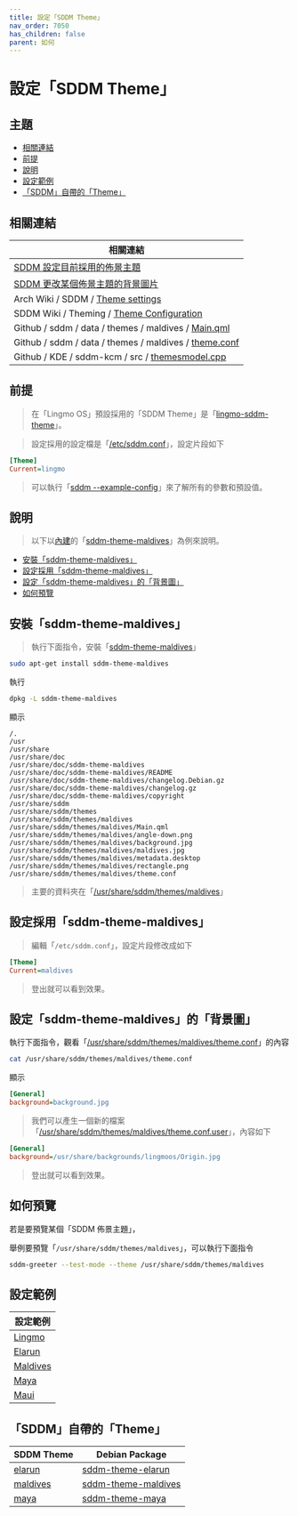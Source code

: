 ```yaml
---
title: 設定「SDDM Theme」
nav_order: 7050
has_children: false
parent: 如何
---
```



# 設定「SDDM Theme」




## 主題

* [相關連結](#相關連結)
* [前提](#前提)
* [說明](#說明)
* [設定範例](#設定範例)
* [「SDDM」自帶的「Theme」](#sddm自帶的theme)




## 相關連結

| 相關連結 |
| ------- |
| [SDDM 設定目前採用的佈景主題](https://samwhelp.github.io/note-about-sddm/read/howto/config-current-theme.html) |
| [SDDM 更改某個佈景主題的背景圖片](https://samwhelp.github.io/note-about-sddm/read/howto/custom-theme-background.html) |
| Arch Wiki / SDDM / [Theme settings](https://wiki.archlinux.org/title/SDDM#Theme_settings) |
| SDDM Wiki / Theming / [Theme Configuration](https://github.com/sddm/sddm/wiki/Theming#theme-configuration) |
| Github / sddm / data / themes / maldives / [Main.qml](https://github.com/sddm/sddm/blob/develop/data/themes/maldives/Main.qml#L58-L68) |
| Github / sddm / data / themes / maldives / [theme.conf](https://github.com/sddm/sddm/blob/develop/data/themes/maldives/theme.conf#L1-L2) |
| Github / KDE / sddm-kcm / src / [themesmodel.cpp](https://github.com/KDE/sddm-kcm/blob/master/src/themesmodel.cpp#L183-L195) |




## 前提

> 在「Lingmo OS」預設採用的「SDDM Theme」是「[lingmo-sddm-theme](https://github.com/LingmoOS/lingmo-sddm-theme)」。

> 設定採用的設定檔是「[/etc/sddm.conf](https://github.com/LingmoOS/lingmo-sddm-theme/blob/main/sddm.conf)」，設定片段如下

``` ini
[Theme]
Current=lingmo
```

> 可以執行「[sddm --example-config](https://samwhelp.github.io/note-about-sddm/read/command/sddm.html#example-config)」來了解所有的參數和預設值。




## 說明

> 以下以[內建](https://github.com/sddm/sddm/tree/develop/data/themes)的「[sddm-theme-maldives](https://packages.debian.org/stable/sddm-theme-maldives)」為例來說明。


* [安裝「sddm-theme-maldives」](#安裝sddm-theme-maldives)
* [設定採用「sddm-theme-maldives」](#設定採用sddm-theme-maldives)
* [設定「sddm-theme-maldives」的「背景圖」](#設定sddm-theme-maldives的背景圖)
* [如何預覽](#如何預覽)




## 安裝「sddm-theme-maldives」

> 執行下面指令，安裝「[sddm-theme-maldives](https://packages.debian.org/stable/sddm-theme-maldives)」

``` sh
sudo apt-get install sddm-theme-maldives
```

執行

``` sh
dpkg -L sddm-theme-maldives
```

顯示

```
/.
/usr
/usr/share
/usr/share/doc
/usr/share/doc/sddm-theme-maldives
/usr/share/doc/sddm-theme-maldives/README
/usr/share/doc/sddm-theme-maldives/changelog.Debian.gz
/usr/share/doc/sddm-theme-maldives/changelog.gz
/usr/share/doc/sddm-theme-maldives/copyright
/usr/share/sddm
/usr/share/sddm/themes
/usr/share/sddm/themes/maldives
/usr/share/sddm/themes/maldives/Main.qml
/usr/share/sddm/themes/maldives/angle-down.png
/usr/share/sddm/themes/maldives/background.jpg
/usr/share/sddm/themes/maldives/maldives.jpg
/usr/share/sddm/themes/maldives/metadata.desktop
/usr/share/sddm/themes/maldives/rectangle.png
/usr/share/sddm/themes/maldives/theme.conf
```

> 主要的資料夾在「[/usr/share/sddm/themes/maldives](https://github.com/sddm/sddm/tree/develop/data/themes/maldives)」




## 設定採用「sddm-theme-maldives」

> 編輯「`/etc/sddm.conf`」，設定片段修改成如下

``` ini
[Theme]
Current=maldives
```

> 登出就可以看到效果。




## 設定「sddm-theme-maldives」的「背景圖」

執行下面指令，觀看「[/usr/share/sddm/themes/maldives/theme.conf](https://github.com/sddm/sddm/blob/develop/data/themes/maldives/theme.conf)」的內容

``` sh
cat /usr/share/sddm/themes/maldives/theme.conf
```

顯示

``` ini
[General]
background=background.jpg
```

> 我們可以產生一個新的檔案「[/usr/share/sddm/themes/maldives/theme.conf.user](https://github.com/samwhelp/lingmo-adjustment/blob/main/prototype/main/sddm-config/by-theme/main/profile/Maldives/asset/overlay/usr/share/sddm/themes/maldives/theme.conf.user)」，內容如下

``` ini
[General]
background=/usr/share/backgrounds/lingmoos/Origin.jpg
```

> 登出就可以看到效果。




## 如何預覽

若是要預覽某個「SDDM 佈景主題」，

舉例要預覽「`/usr/share/sddm/themes/maldives`」，可以執行下面指令

``` sh
sddm-greeter --test-mode --theme /usr/share/sddm/themes/maldives
```




## 設定範例

| 設定範例 |
| ------- |
| [Lingmo](https://github.com/samwhelp/lingmo-adjustment/tree/main/prototype/main/sddm-config/by-theme/main/profile/Lingmo) |
| [Elarun](https://github.com/samwhelp/lingmo-adjustment/tree/main/prototype/main/sddm-config/by-theme/main/profile/Elarun) |
| [Maldives](https://github.com/samwhelp/lingmo-adjustment/tree/main/prototype/main/sddm-config/by-theme/main/profile/Maldives) |
| [Maya](https://github.com/samwhelp/lingmo-adjustment/tree/main/prototype/main/sddm-config/by-theme/main/profile/Maya) |
| [Maui](https://github.com/samwhelp/lingmo-adjustment/tree/main/prototype/main/sddm-config/by-theme/main/profile/Maui) |




## 「SDDM」自帶的「Theme」

| SDDM Theme | Debian Package |
| ---------- | -------------- |
| [elarun](https://github.com/sddm/sddm/tree/develop/data/themes/elarun) | [sddm-theme-elarun](https://packages.debian.org/stable/sddm-theme-elarun) |
| [maldives](https://github.com/sddm/sddm/tree/develop/data/themes/maldives) | [sddm-theme-maldives](https://packages.debian.org/stable/sddm-theme-maldives) |
| [maya](https://github.com/sddm/sddm/tree/develop/data/themes/maya) | [sddm-theme-maya](https://packages.debian.org/stable/sddm-theme-maya) |
